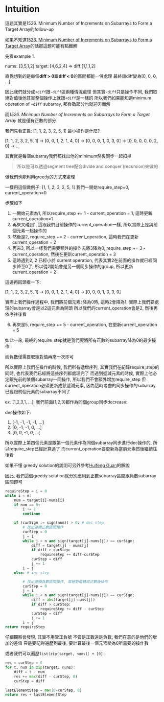 # Intuition

這題其實是1526. Minimum Number of Increments on Subarrays to Form a Target Array的follow-up

如果不知道[1526. Minimum Number of Increments on Subarrays to Form a Target Array](https://leetcode.com/problems/minimum-number-of-increments-on-subarrays-to-form-a-target-array/)的話那這題可能有點難解


先看example 1.

nums:   [3,5,1,2]
target: [4,6,2,4]
=> diff:[1,1,1,2]

直覺想到的是每個**diff > 0**跟**diff < 0**的區間都能一併處理
最終讓diff變為[0, 0, 0, ...]

因此我們就分成`+diff`跟`-diff`區兩種情況處理
但其實`-diff`只是操作不同, 我們取絕對值後他其實整個操作上就跟`+diff`是一樣的
所以我們如果能知道minimum operation of `+diff` subarray, 那負數部分也就迎刃而解

而*1526. Minimum Number of Increments on Subarrays to Form a Target Array* 就是僅有正數的部分

我們先看正數: [1, 1, 2, 3, 2, 5, 1]
最小操作是什麼?

 [1, 1, 2, 3, 2, 5, 1]
 -> [0, 0, 1, 2, 1, 4, 0]
 -> [0, 0, 0, 1, 0, 3, 0]
 -> [0, 0, 0, 0, 0, 2, 0]
 -> ...

 其實就是每個subarray我們都找出他的minimum然後同步一起扣掉
> 所以是可以透過segment tree配合divide and conquer (recursion)來做的

但我們也能利用greedy的方式來處理

一樣用這個做例子:  [1, 1, 2, 3, 2, 5, 1]
我們一開始require_step=0, current_operation=0

步驟如下
1. 一開始元素為1, 所以require_step += 1 - current_operation = 1, 這時更新current_operation=1
2. 再來又碰到1, 這跟我們目前操作的current_operation一樣, 所以實際上是與前個元素一起操作的
3. 然後是2, require_step += 2 - current_operation, 這時我們在更新current_operation = 2
4. 再來3, 所以一樣我們需要額外的操作去將3降為0, require_step += 3 - current_operation, 然後在更新current_operation = 3
5. 這時遇到2, 2 已經小於 current operation, 代表其實2在前面的操作就已經同步降至0了, 所以從2開始會是另一個同步操作的group, 所以更新current_operation = 2

這邊再回頭看一下:

[1, 1, 2, 3, 2, 5, 1]
-> [0, 0, 1, 2, 1, 4, 0]
-> [0, 0, 0, 1, 0, 3, 0]

實際上我們操作過程中, 我們將前個元素`3`降為0時, 這時2會降為1, 實際上我們要處理的subarray會是以2這元素為開頭
所以我們的current_operation會是2, 然後再依序往後看

6. 再來是5, require_step += 5 - current_operation, 在更新current_operation = 5

如此一來, 最終的require_step就是我們要將所有正數的subarray降為0的最少操作

而負數僅需要取絕對值再來一次即可

所以實際上我們在操作的時候, 我們所有遞增序列, 其實我們在紀錄require_step的同時, 也代表我們已經將這些序列都處理完了
而遇到遞減元素的時候, 實際上他必定跟先前的某個subarray一同操作, 所以我們不會額外增加require_step
但current_operation必須更新成該遞減元素, 因為這時考慮的同步操作的subarray已經跟前個元素的subarray不同了

ex. [1,2,3,1, ...], 我們前面[1,2,3]都作為同個group同步decrease:

dec操作如下:
1. [-1, -1, -1, -1, ...]
2. [0, -1, -1, 0, ...]
3. [0, 0, -1, 0, ...]

所以實際上第四個元素是跟第一個元素作為同個subarray同步進行dec操作的, 所以require_step已經計算過了
而current_operation要更新為當前元素然後繼續往後看

如果不懂
greedy solution的說明可另外參考[Huifeng Guan](https://www.youtube.com/live/LA8NMbeF4Xg?si=uNw4ki8c-ptgT0QD&t=1527)的解說


因此, 我們這個greedy solution就分別應用到正數subarray區間跟負數subarray區間即可

```py
requireStep = i = 0
while i < n:
    num = target[i]-nums[i]
    if num == 0:
        i += 1
        continue

    if (curSign := sign(num)) > 0: # dec step
        # 找出連續正數區間操作
        curStep = 0
        j = i
        while j < n and sign(target[j]-nums[j]) == curSign:
            diff = target[j] - nums[j]
            if diff > curStep:
                requireStep += diff-curStep
            curStep = diff
            j += 1
        i = j
    else: # inc step

        # 找出連續負數區間操作, 取絕對值轉成正數後操作
        curStep = 0
        j = i
        while j < n and sign(target[j]-nums[j]) == curSign:
            diff = abs(target[j]-nums[j])
            if diff > curStep:
                requireStep += diff - curStep
            curStep = diff
            j += 1
        i = j
return requireStep
```

仔細觀察會發現, 其實不用管正負號
不管是正數還是負數, 我們在意的是他們的增加的差值
只是要記得遍歷到最後, 要計算最後一個元素變為0所需要的操作數

或者我們可以遍歷`list(zip(target, nums)) + [0]`

```py
res = curStep = 0
for t, num in zip(target, nums):
    diff = t - num
    res += max(diff - curStep, 0)
    curStep = diff
    
lastElementStep = max(0-curStep, 0)
return res + lastElementStep
```